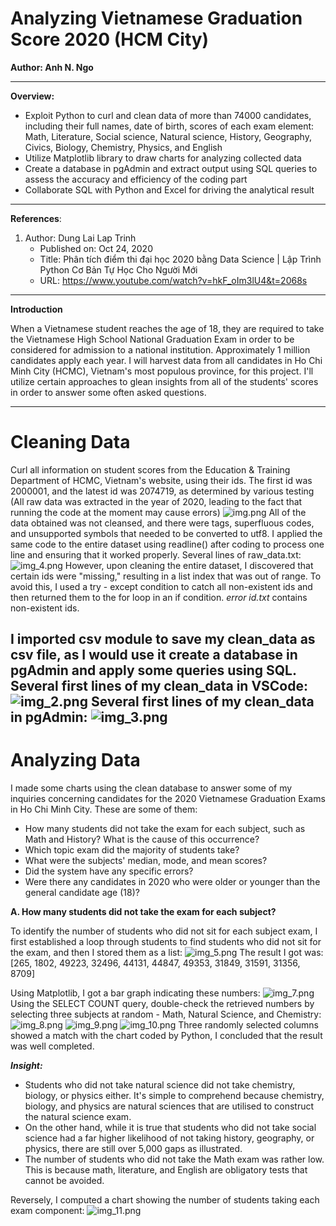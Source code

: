 # Analyzing Vietnamese Graduation Score 2020 (HCM City)

**Author: Anh N. Ngo**

---
**Overview:**
- Exploit Python to curl and clean data of more than 74000 candidates, including their full names, date of birth, scores of each exam element: Math, Literature, Social science, Natural science, History, Geography, Civics, Biology, Chemistry, Physics, and English
- Utilize Matplotlib library to draw charts for analyzing collected data
- Create a database in pgAdmin and extract output using SQL queries to assess the accuracy and efficiency of the coding part
- Collaborate SQL with Python and Excel for driving the analytical result
---
**References**:
1. Author: Dung Lai Lap Trinh
   - Published on: Oct 24, 2020
   - Title: Phân tích điểm thi đại học 2020 bằng Data Science | Lập Trình Python Cơ Bản Tự Học Cho Người Mới
   - URL: https://www.youtube.com/watch?v=hkF_oIm3lU4&t=2068s
---
**Introduction**

When a Vietnamese student reaches the age of 18, they are required to take the Vietnamese High School National Graduation Exam in order to be considered for admission to a national institution. Approximately 1 million candidates apply each year. I will harvest data from all candidates in Ho Chi Minh City (HCMC), Vietnam's most populous province, for this project. I'll utilize certain approaches to glean insights from all of the students' scores in order to answer some often asked questions.

---
# Cleaning Data
Curl all information on student scores from the Education & Training Department of HCMC, Vietnam's website, using their ids.
The first id was 2000001, and the latest id was 2074719, as determined by various testing (All raw data was extracted in the year of 2020, leading to the fact that running the code at the moment may cause errors)
![img.png](img.png)
All of the data obtained was not cleansed, and there were tags, superfluous codes, and unsupported symbols that needed to be converted to utf8.
I applied the same code to the entire dataset using readline() after coding to process one line and ensuring that it worked properly. Several lines of raw_data.txt:
![img_4.png](img_4.png)
However, upon cleaning the entire dataset, I discovered that certain ids were "missing," resulting in a list index that was out of range. To avoid this, I used a try - except condition to catch all non-existent ids and then returned them to the for loop in an if condition. *error id.txt* contains non-existent ids.

I imported csv module to save my clean_data as csv file, as I would use it create a database in pgAdmin and apply some queries using SQL.
Several first lines of my clean_data in VSCode:
![img_2.png](img_2.png)
Several first lines of my clean_data in pgAdmin:
![img_3.png](img_3.png)
---
# Analyzing Data
I made some charts using the clean database to answer some of my inquiries concerning candidates for the 2020 Vietnamese Graduation Exams in Ho Chi Minh City. These are some of them:
- How many students did not take the exam for each subject, such as Math and History? What is the cause of this occurrence?
- Which topic exam did the majority of students take?
- What were the subjects' median, mode, and mean scores?
- Did the system have any specific errors?
- Were there any candidates in 2020 who were older or younger than the general candidate age (18)?

**A. How many students did not take the exam for each subject?**

To identify the number of students who did not sit for each subject exam, I first established a loop through students to find students who did not sit for the exam, and then I stored them as a list:
![img_5.png](img_5.png)
The result I got was:
[265, 1802, 49223, 32496, 44131, 44847, 49353, 31849, 31591, 31356, 8709]

Using Matplotlib, I got a bar graph indicating these numbers:
![img_7.png](img_7.png)
Using the SELECT COUNT query, double-check the retrieved numbers by selecting three subjects at random - Math, Natural Science, and Chemistry:
![img_8.png](img_8.png)
![img_9.png](img_9.png)
![img_10.png](img_10.png)
Three randomly selected columns showed a match with the chart coded by Python, I concluded that the result was well completed.

***Insight:***
- Students who did not take natural science did not take chemistry, biology, or physics either. It's simple to comprehend because chemistry, biology, and physics are natural sciences that are utilised to construct the natural science exam.
- On the other hand, while it is true that students who did not take social science had a far higher likelihood of not taking history, geography, or physics, there are still over 5,000 gaps as illustrated.
- The number of students who did not take the Math exam was rather low. This is because math, literature, and English are obligatory tests that cannot be avoided.

Reversely, I computed a chart showing the number of students taking each exam component:
![img_11.png](img_11.png)

